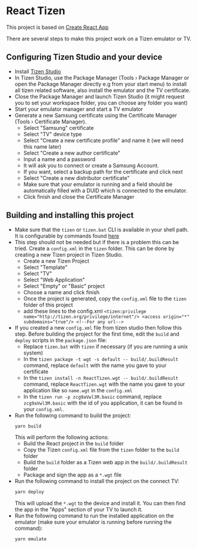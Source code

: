 # React Tizen

This project is based on [Create React App](https://github.com/facebook/create-react-app) 

There are several steps to make this project work on a Tizen emulator or TV.

## Configuring Tizen Studio and your device

- Install [Tizen Studio](https://developer.tizen.org/development/tizen-studio/download)
- In Tizen Studio, use the Package Manager (Tools › Package Manager or open the Package Manager directly e.g from your start menu) to install all tizen related software, also install the emulator and the TV certificate.
- Close the Package Manager and launch Tizen Studio (it might request you to set your workspace folder, you can choose any folder you want)
- Start your emulator manager and start a TV emulator
- Generate a new Samsung certificate using the Certificate Manager (Tools › Certificate Manager).
  - Select "Samsung" certificate
  - Select "TV" device type
  - Select "Create a new certificate profile" and name it (we will need this name later)
  - Select "Create a new author certificate"
  - Input a name and a password
  - It will ask you to connect or create a Samsung Account.
  - If you want, select a backup path for the certificate and click next
  - Select "Create a new distributor certificate"
  - Make sure that your emulator is running and a field should be automatically filled with a DUID which is connected to the emulator.
  - Click finish and close the Certificate Manager

## Building and installing this project

- Make sure that the `tizen` or `tizen.bat` CLI is available in your shell path. It is configurable by commands found [here](https://developer.tizen.org/ko/development/tizen-studio/web-tools/cli?langredirect=1)
- This step should not be needed but if there is a problem this can be tried. Create a `config.xml` in the `tizen` folder. This can be done by creating a new Tizen project in Tizen Studio.
  - Create a new Tizen Project
  - Select "Template"
  - Select "TV"
  - Select "Web Application"
  - Select "Empty" or "Basic" project
  - Choose a name and click finish
  - Once the project is generated, copy the `config.xml` file to the `tizen` folder of this project
  - add these lines to the config.xml `
  <tizen:privilege name="http://tizen.org/privilege/internet"/>
    <access origin="*" subdomains="true"/> <!--For any url-->
    `
- If you created a new `config.xml` file from tizen studio then follow this step. Before building the project for the first time, edit the `build` and `deploy` scripts in the `package.json` file:
  - Replace `tizen.bat` with `tizen` if necessary (if you are running a unix system)
  - In the `tizen package -t wgt -s default -- build/.buildResult` command, replace `default` with the name you gave to your certificate
  - In the `tizen install -n ReactTizen.wgt -- build/.buildResult` command, replace `ReactTizen.wgt` with the name you gave to your application like so `name.wgt` in the `config.xml`
  - In the `tizen run -p zcg9aVwl3M.basic` command, replace `zcg9aVwl3M.basic` with the id of you application, it can be found in your `config.xml`.
- Run the following command to build the project:
  ```bash
  yarn build
  ```
  This will perform the following actions:
  - Build the React project in the `build` folder
  - Copy the Tizen `config.xml` file from the `tizen` folder to the `build` folder
  - Build the `build` folder as a Tizen web app in the `build/.buildResult` folder
  - Package and sign the app as a `*.wgt` file
- Run the following command to install the project on the connect TV:
  ```bash
  yarn deploy
  ```
  This will upload the `*.wgt` to the device and install it. You can then find the app in the "Apps" section of your TV to launch it.
- Run the following command to run the installed application on the emulator (make sure your emulator is running before running the command):
  ```bash
  yarn emulate
  ```